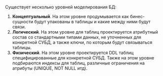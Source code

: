 Существует несколько уровней моделирования БД:
1) **Концептуальный**. На этом уровне продумывается как бинес-сущности будут упакованы в таблицы и какие между ними будут связи.
2) **Логический**. На этом уровне для таблиц проектируется атрибутный состав со стандартными типами данных, не уточненных для конкретной СУБД, а также ключи, по которым будут связываться таблицы. 
3) **Физический**. На этом уровне проектируется DDL таблиц специфицированные для конкретной СУБД. Также на этом уровне подбираются индексы для таблиц, различные ограничения на атрибуты (UNIQUE, NOT NULL итд).
